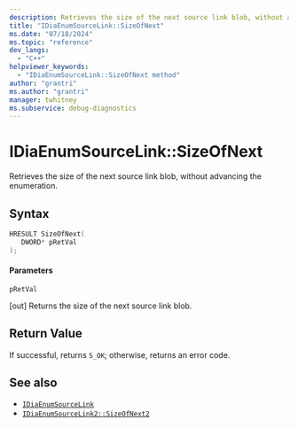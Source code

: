 ```yaml
---
description: Retrieves the size of the next source link blob, without advancing the enumeration.
title: "IDiaEnumSourceLink::SizeOfNext"
ms.date: "07/18/2024"
ms.topic: "reference"
dev_langs:
  - "C++"
helpviewer_keywords:
  - "IDiaEnumSourceLink::SizeOfNext method"
author: "grantri"
ms.author: "grantri"
manager: twhitney
ms.subservice: debug-diagnostics
---
```


# IDiaEnumSourceLink::SizeOfNext

Retrieves the size of the next source link blob, without advancing the enumeration.

## Syntax

```c++
HRESULT SizeOfNext(
   DWORD* pRetVal
);
```

#### Parameters

 `pRetVal`

[out] Returns the size of the next source link blob.

## Return Value

If successful, returns `S_OK`; otherwise, returns an error code.

## See also

- [`IDiaEnumSourceLink`](../../debugger/debug-interface-access/idiaenumsourcelink.md)
- [`IDiaEnumSourceLink2::SizeOfNext2`](../../debugger/debug-interface-access/idiaenumsourcelink2-sizeofnext2.md)
